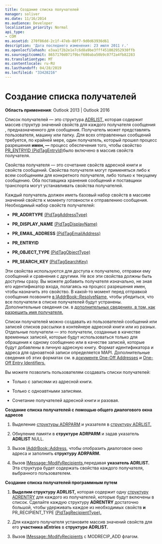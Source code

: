 ```yaml
---
title: Создание списка получателей
manager: soliver
ms.date: 11/16/2014
ms.audience: Developer
localization_priority: Normal
api_type:
- COM
ms.assetid: 270f86dd-2c1f-47eb-80f7-9d0d63936d61
description: 'Дата последнего изменения: 23 июля 2011 г.'
ms.openlocfilehash: e3aa1f2b2e1e7c6d8a9be3fff451002952930ffb
ms.sourcegitcommit: 8657170d071f9bcf680aba50b9c07f2a4fb82283
ms.translationtype: MT
ms.contentlocale: ru-RU
ms.lasthandoff: 04/28/2019
ms.locfileid: "33428216"
---
```

# <a name="creating-a-recipient-list"></a>Создание списка получателей

  
  
**Область применения**: Outlook 2013 | Outlook 2016 
  
Список получателей — это структура [ADRLIST,](adrlist.md) которая содержит массив структур значений свойств для каждого получателя сообщения , предназначенного для сообщения. Получатель может представлять пользователя, машину или папку. Для всех отправленных сообщений требуется, по крайней мере, один получатель, который прошел процесс разрешения **имен, —** процесс обеспечения того, чтобы свойство [PR_ENTRYID (PidTagEntryId)](pidtagentryid-canonical-property.md)было включено в массив свойств получателя. 
  
Свойства получателя — это сочетание свойств адресной книги и свойств сообщений. Свойства получателя могут применяться либо к всем сообщениям для конкретного получателя, либо только к текущему сообщению. Оба поставщика хранения сообщений и поставщики транспорта могут устанавливать свойства получателей. 
  
Каждый получатель должен иметь базовый набор свойств в массиве значений свойств к моменту готовности к отправлению сообщения. Необходимый набор свойств получателей:
  
- **PR_ADDRTYPE** [(PidTagAddressType)](pidtagaddresstype-canonical-property.md) 
    
- **PR_DISPLAY_NAME** [(PidTagDisplayName)](pidtagdisplayname-canonical-property.md) 
    
- **PR_EMAIL_ADDRESS** [(PidTagEmailAddress)](pidtagemailaddress-canonical-property.md) 
    
- **PR_ENTRYID**
    
- **PR_OBJECT_TYPE** [(PidTagObjectType)](pidtagobjecttype-canonical-property.md) 
    
- **PR_SEARCH_KEY** [(PidTagSearchKey)](pidtagsearchkey-canonical-property.md) 
    
Эти свойства используются для доступа к получателю, отправки ему сообщений и сравнения с другими. Не все эти свойства должны быть доступны сразу. Вы можете добавить получателя изначально, не зная его идентификатор входа, полагаясь на процесс разрешения имен, чтобы назначить это свойство. В какой-то момент перед отправкой сообщения позвоните [в IAddrBook::ResolveName,](iaddrbook-resolvename.md) чтобы убедиться, что все получатели в списке получателей будут устранены. Дополнительные сведения см. в [дополнительных сведениях, в том, как разрешить имя получателя.](resolving-a-recipient-name.md)
  
Списки получателей можно создавать из пользователей сообщений или записей списков рассылки в контейнере адресной книги или из разных. Отдельные получатели — это получатели, созданные в качестве временных записей, которые будут использоваться только для обращения к одному сообщению или в качестве записей, которые будут добавлены в личную адресную книгу. Формат идентификатора и адреса для одноавтной записи определяется MAPI. Дополнительные сведения об этих форматах см. в [документе One-Off Addresses](one-off-addresses.md) и [One-Off Entry Identifiers.](one-off-entry-identifiers.md)
  
Вы можете позволить пользователям создавать списки получателей:
  
- Только с записями из адресной книги.
    
- Только с одноавтными записями.
    
- Сочетание получателей адресной книги и разовая.
    
 **Создание списка получателей с помощью общего диалогового окна адресов**
  
1. Выделение [структуры ADRPARM](adrparm.md) и указателя в [структуру ADRLIST.](adrlist.md) 
    
2. Обнуление памяти в **структуре ADRPARM** и задав указатель **ADRLIST** NULL. 
    
3. Вызов [IAddrBook::Address,](iaddrbook-address.md) чтобы отобразить диалоговое окно адреса и заполнить **структуру ADRPARM.** 
    
4. Вызов [IMessage::ModifyRecipients,](imessage-modifyrecipients.md)передавая **указатель ADRLIST.** Эта структура будет содержать свойства каждого получателя, выбранного пользователем. 
    
 **Создание списка получателей программным путем**
  
1. **Выделим структуру ADRLIST,** которая содержит одну [структуру ADRENTRY](adrentry.md) для каждого из получателей, которые будут включены в список. Сделайте каждую структуру **ADRENTRY** достаточно большой, чтобы удерживать каждое из необходимых свойств **и** PR_RECIPIENT_TYPE [(PidTagRecipientType).](pidtagrecipienttype-canonical-property.md)
    
2. Для каждого получателя установите массив значений свойств для его **участника aEntries** в **структуре ADRLIST.** 
    
3. Вызов [IMessage::ModifyRecipients](imessage-modifyrecipients.md) с MODRECIP_ADD флагом. 
    

